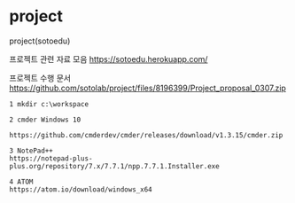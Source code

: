 # project
project(sotoedu)

   프로젝트 관련 자료 모음
   https://sotoedu.herokuapp.com/

   프로젝트 수행 문서
   https://github.com/sotolab/project/files/8196399/Project_proposal_0307.zip
   

    1 mkdir c:\workspace

    2 cmder Windows 10

    https://github.com/cmderdev/cmder/releases/download/v1.3.15/cmder.zip

    3 NotePad++
    https://notepad-plus-plus.org/repository/7.x/7.7.1/npp.7.7.1.Installer.exe
    
    4 ATOM 
    https://atom.io/download/windows_x64
    
    
    
    
